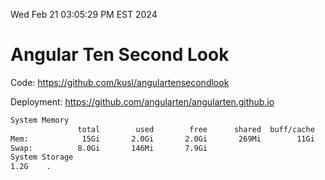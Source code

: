 Wed Feb 21 03:05:29 PM EST 2024

# Angular Ten Second Look

Code: https://github.com/kusl/angulartensecondlook

Deployment: https://github.com/angularten/angularten.github.io

```bash
System Memory
               total        used        free      shared  buff/cache   available
Mem:            15Gi       2.0Gi       2.0Gi       269Mi        11Gi        13Gi
Swap:          8.0Gi       146Mi       7.9Gi
System Storage
1.2G	.
```
```bash
